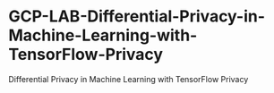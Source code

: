 # GCP-LAB-Differential-Privacy-in-Machine-Learning-with-TensorFlow-Privacy
Differential Privacy in Machine Learning with TensorFlow Privacy
